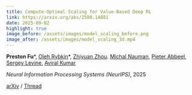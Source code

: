 ```yaml
---
title: Compute-Optimal Scaling for Value-Based Deep RL
link: https://arxiv.org/abs/2508.14881
date: 2025-09-02
highlight: true
image_before: /assets/images/model_scaling_before.png
image_after: /assets/images/model_scaling_3d.mp4
---
```


**Preston Fu**\*,
[Oleh Rybkin](https://olehrybkin.com/)\*,
[Zhiyuan Zhou](https://zhouzypaul.github.io/).
[Michal Nauman](https://scholar.google.com/citations?user=GnEVRtQAAAAJ&hl=en),
[Pieter Abbeel](https://people.eecs.berkeley.edu/~pabbeel/),
[Sergey Levine](https://people.eecs.berkeley.edu/~svlevine/),
[Aviral Kumar](https://aviralkumar2907.github.io/)

_Neural Information Processing Systems (NeurIPS)_, 2025

[arXiv](https://arxiv.org/abs/2508.14881) / [Thread](https://x.com/preston_fu/status/1962920781387882841)

<!-- We analyze the interplay of model size, UTD, and batch size. For
small models, reducing the training error by increasing the batch size worsens
generalization; we trace this effect to poor-quality TD-targets.
Leveraging this, we fit the best batch size and derive and verify the
budget-optimal data-compute tradeoff. -->
